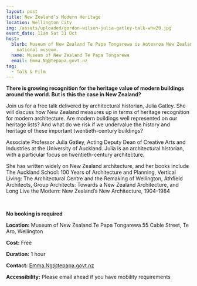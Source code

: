 ```yaml
---
layout: post
title: New Zealand’s Modern Heritage
location: Wellington City
img: /assets/uploaded/gordon-wilson-julia-gatley-talk-whw20.jpg
event_date: 11am Sat 31 Oct
host:
  blurb: Museum of New Zealand Te Papa Tongarewa is Aotearoa New Zealand's
    national museum.
  name: Museum of New Zealand Te Papa Tongarewa
  email: Emma.Ng@tepapa.govt.nz
tag:
  - Talk & Film
---
```

**There is growing recognition for the heritage value of modern buildings around the world. But is this the case in New Zealand?** 

Join us for a free talk delivered by architectural historian, Julia Gatley. She will discuss how New Zealand measures up in terms of heritage recognition for modern architecture. Are modern buildings well represented on our heritage lists? And what do we risk if we undervalue the history and heritage of these important twentieth-century buildings? 

Associate Professor Julia Gatley, Acting Deputy Dean of Creative Arts and Industries at the University of Auckland. Julia is an architectural historian, with a particular focus on twentieth-century architecture. 

She has written widely on New Zealand architecture, and her books include The Auckland School: 100 Years of Architecture and Planning, Vertical Living: The Architectural Centre and the Remaking of Wellington, Athfield Architects, Group Architects: Towards a New Zealand Architecture, and Long Live the Modern: New Zealand’s New Architecture, 1904-1984

<br>

**No booking is required**

**Location:** Museum of New Zealand Te Papa Tongarewa 55 Cable Street, Te Aro, Wellington

**Cost:** Free

**Duration:** 1 hour

**Contact:** Emma.Ng@tepapa.govt.nz

**Accessibility:** Please email ahead if you have mobility requirements 
